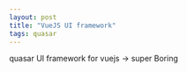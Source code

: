 ```yaml
---
layout: post
title: "VueJS UI framework"
tags: quasar
---
```


quasar UI framework for vuejs -> super Boring